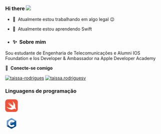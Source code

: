 ### Hi there <a href="https://www.gautamkrishnar.com/"><img src="https://media.giphy.com/media/hvRJCLFzcasrR4ia7z/giphy.gif" width="5%"></a>


- 🔭 &nbsp;Atualmente estou trabalhando em algo legal  :wink:
- 🌱 &nbsp;Atualmente estou aprendendo Swift

- ### ✨&nbsp; Sobre mim

Sou estudante de Engenharia de Telecomunicações e Alumni IOS Foundation e Ios Developer  & Ambassador na Apple Developer Academy


🔗 &nbsp;**Conecte-se comigo**
<p align="left">

<a href="https://www.linkedin.com/in/taissa-rodrigues-07463b296/" target="blank"><img align="center" src="https://raw.githubusercontent.com/rahuldkjain/github-profile-readme-generator/master/src/images/icons/Social/linked-in-alt.svg" alt="taissa-rodrigues" height="30" width="40" /></a>
<a href="https://www.instagram.com/taissa.rodriguesv/" target="blank"><img align="center" src="https://raw.githubusercontent.com/rahuldkjain/github-profile-readme-generator/master/src/images/icons/Social/instagram.svg" alt="taissa.rodriguesv" height="30" width="40" /></a>

### Linguagens de programação

<img title="Swift" alt="Swift" width="40px" src="https://raw.githubusercontent.com/github/explore/master/topics/swift/swift.png"> &nbsp; 

<img title="C" alt="C" width="40px" src="https://raw.githubusercontent.com/github/explore/master/topics/c/c.png">



